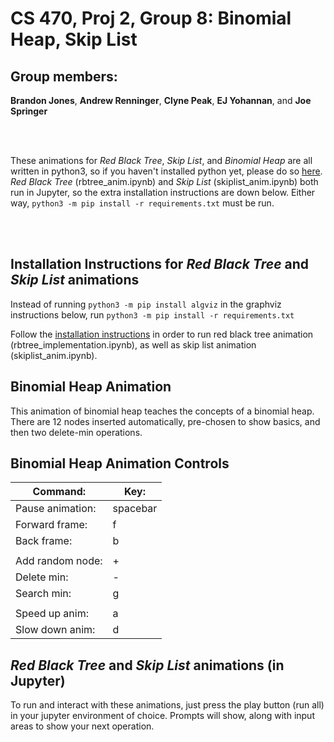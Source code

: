 # CS 470, Proj 2, Group 8: Binomial Heap, Skip List
## Group members:
**Brandon Jones**, **Andrew Renninger**, **Clyne Peak**, **EJ Yohannan**, and **Joe Springer​**

</br>
&nbsp;


These animations for _Red Black Tree_, _Skip List_, and _Binomial Heap_ are all written in python3, so if you haven't installed python yet, please do so [here](https://www.python.org/downloads/). _Red Black Tree_ (rbtree_anim.ipynb) and _Skip List_ (skiplist_anim.ipynb) both run in Jupyter, so the extra installation instructions are down below. Either way, ```python3 -m pip install -r requirements.txt``` must be run.

</br>
&nbsp;

## Installation Instructions for _Red Black Tree_ and _Skip List_ animations

Instead of running ```python3 -m pip install algviz``` in the graphviz instructions below, run ```python3 -m pip install -r requirements.txt```

Follow the [installation instructions](https://algviz.com/en/installation.html) in order to run red black tree animation (rbtree_implementation.ipynb), as well as skip list animation (skiplist_anim.ipynb).

## Binomial Heap Animation
This animation of binomial heap teaches the concepts of a binomial heap. There are 12 nodes inserted automatically, pre-chosen to show basics, and then two delete-min operations. 

## Binomial Heap Animation Controls
| Command: | Key: |
| -------- | --- |
| Pause animation: | spacebar |
| Forward frame: | f |
| Back frame: | b |
| | |
| Add random node: | + |
| Delete min: | - |
| Search min: | g |
| | |
| Speed up anim: | a |
| Slow down anim: | d |


## _Red Black Tree_ and _Skip List_ animations (in Jupyter)
To run and interact with these animations, just press the play button (run all) in your jupyter environment of choice. Prompts will show, along with input areas to show your next operation.
